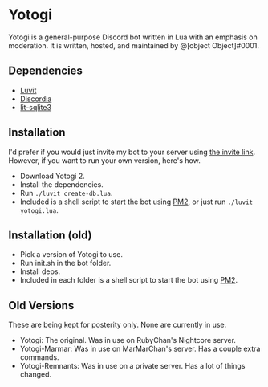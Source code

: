 # Yotogi
Yotogi is a general-purpose Discord bot written in Lua with an emphasis on moderation. It is written, hosted, and maintained by @\[object Object]#0001.

## Dependencies
* [Luvit](https://luvit.io/)
* [Discordia](https://github.com/SinisterRectus/Discordia/)
* [lit-sqlite3](https://github.com/SinisterRectus/lit-sqlite3)

## Installation
I'd prefer if you would just invite my bot to your server using [the invite link](https://discordapp.com/api/oauth2/authorize?client_id=316932415840845865&permissions=805431366&scope=bot). However, if you want to run your own version, here's how.
* Download Yotogi 2.
* Install the dependencies.
* Run `./luvit create-db.lua`.
* Included is a shell script to start the bot using [PM2](https://pm2.keymetrics.io/), or just run `./luvit yotogi.lua`.

## Installation (old)
* Pick a version of Yotogi to use.
* Run init.sh in the bot folder.
* Install deps.
* Included in each folder is a shell script to start the bot using [PM2](https://pm2.keymetrics.io/).

## Old Versions
These are being kept for posterity only. None are currently in use.
* Yotogi: The original. Was in use on RubyChan's Nightcore server.
* Yotogi-Marmar: Was in use on MarMarChan's server. Has a couple extra commands.
* Yotogi-Remnants: Was in use on a private server. Has a lot of things changed.
